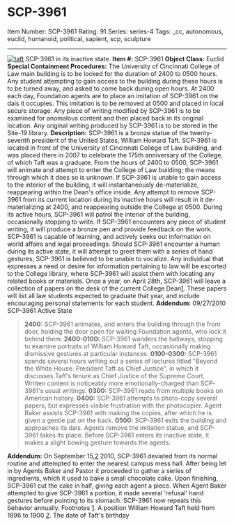 # SCP-3961
Item Number: SCP-3961
Rating: 91
Series: series-4
Tags: _cc, autonomous, euclid, humanoid, political, sapient, scp, sculpture

---

[![taft](https://scp-wiki.wdfiles.com/local--resized-images/scp-3961/taft/medium.jpg)](https://scp-wiki.wdfiles.com/local--files/scp-3961/taft)
SCP-3961 in its inactive state.
**Item #:** SCP-3961
**Object Class:** Euclid
**Special Containment Procedures:** The University of Cincinnati College of Law main building is to be locked for the duration of 2400 to 0500 hours. Any student attempting to gain access to the building during these hours is to be turned away, and asked to come back during open hours.
At 2400 each day, Foundation agents are to place an imitation of SCP-3961 on the dais it occupies. This imitation is to be removed at 0500 and placed in local secure storage.
Any piece of writing modified by SCP-3961 is to be examined for anomalous content and then placed back in its original location. Any original writing produced by SCP-3961 is to be stored in the Site-19 library.
**Description:** SCP-3961 is a bronze statue of the twenty-seventh president of the United States, William Howard Taft. SCP-3961 is located in front of the University of Cincinnati College of Law building, and was placed there in 2007 to celebrate the 175th anniversary of the College, of which Taft was a graduate.
From the hours of 2400 to 0500, SCP-3961 will animate and attempt to enter the College of Law building; the means through which it does so is unknown. If SCP-3961 is unable to gain access to the interior of the building, it will instantaneously de-materialize, reappearing within the Dean's office inside. Any attempt to remove SCP-3961 from its current location during its inactive hours will result in it de-materializing at 2400, and reappearing outside the College at 0500.
During its active hours, SCP-3961 will patrol the interior of the building, occasionally stopping to write. If SCP-3961 encounters any piece of student writing, it will produce a bronze pen and provide feedback on the work. SCP-3961 is capable of learning, and actively seeks out information on world affairs and legal proceedings.
Should SCP-3961 encounter a human during its active state, it will attempt to greet them with a series of hand gestures; SCP-3961 is believed to be unable to vocalize. Any individual that expresses a need or desire for information pertaining to law will be escorted to the College library, where SCP-3961 will assist them with locating any related books or materials.
Once a year, on April 28th, SCP-3961 will leave a collection of papers on the desk of the current College Dean[1](javascript:;). These papers will list all law students expected to graduate that year, and include encouraging personal statements for each student.
**Addendum:** 09/27/2010 SCP-3961 Active State
> **2400:** SCP-3961 animates, and enters the building through the front door, holding the door open for waiting Foundation agents, who lock it behind them.
> **2400-0100:** SCP-3961 wanders the hallways, stopping to examine portraits of William Howard Taft, occasionally making dismissive gestures at particular instances.
> **0100-0300:** SCP-3961 spends several hours writing out a series of lectures titled "Beyond the White House: President Taft as Chief Justice", in which it discusses Taft's tenure as Chief Justice of the Supreme Court. Written content is noticeably more emotionally-charged than SCP-3961's usual writings.
> **0300:** SCP-3961 reads from multiple books on American history.
> **0400:** SCP-3961 attempts to photo-copy several papers, but expresses visible frustration with the photocopier. Agent Baker assists SCP-3961 with making the copies, after which he is given a gentle pat on the back.
> **0500:** SCP-3961 exits the building and approaches its dais. Agents remove the imitation statue, and SCP-3961 takes its place. Before SCP-3961 enters its inactive state, it makes a slight bowing gesture towards the agents.
  
**Addendum:** On September 15,[2](javascript:;) 2010, SCP-3961 deviated from its normal routine and attempted to enter the nearest campus mess hall. After being let in by Agents Baker and Pastor it proceeded to gather a series of ingredients, which it used to bake a small chocolate cake. Upon finishing, SCP-3961 cut the cake in half, giving each agent a piece. When Agent Baker attempted to give SCP-3961 a portion, it made several 'refusal' hand gestures before pointing to its stomach. SCP-3961 now repeats this behavior annually.
Footnotes
[1](javascript:;). A position William Howard Taft held from 1896 to 1900
[2](javascript:;). The date of Taft's birthday
  